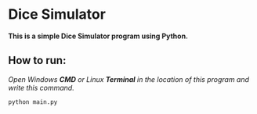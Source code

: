 # **Dice Simulator**

**This is a simple Dice Simulator program using Python.**

## How to run:

_Open Windows **CMD** or Linux **Terminal** in the location of this program and write this command._

```
python main.py
```
